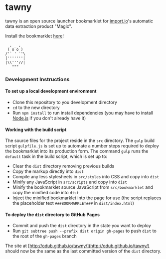 # tawny

tawny is an open source launcher bookmarklet for [import.io](https://import.io/)'s automatic data extraction product "Magic".

Install the bookmarklet [here](http://odub.github.io/tawny)!

```
  , _ ,
 ( o o )
/'` ' `'\
|'''''''|
|\\'''//|
   """
```

### Development Instructions

#### To set up a local development environment

* Clone this repository to you development directory
* `cd` to the new directory
* Run `npm install` to run install dependencies (you may have to install [Node.js](http://nodejs.org/) if you don't already have it)

#### Working with the build script

The source files for the project reside in the `src` directory. The `gulp` build script `gulpfile.js` is set up to automate a number steps required to deploy the bookmarklet into its production form. The command `gulp` runs the `default` task in the build script, which is set up to:

* Clear the `dist` directory removing previous builds
* Copy the markup directly into `dist`
* Compile any less stylesheets in `src/styles` into CSS and copy into `dist`
* Minify any JavaScript in `src/scripts` and copy into `dist`
* Minify the bookmarklet source JavaScript from `src/bookmarklet` and copy the minified code into `dist`
* Inject the minified bookmarklet into the page for use (the script replaces the placeholder text `###BOOKMARKLET###` in `dist/index.html`)

#### To deploy the `dist` directory to GitHub Pages

* Commit and push the `dist` directory in the state you want to deploy
* Run `git subtree push --prefix dist origin gh-pages` to push `dist` to the root of the `gh-pages` branch

The site at [http://odub.github.io/tawny/](http://odub.github.io/tawny/) should now be the same as the last committed version of the `dist` directory.
